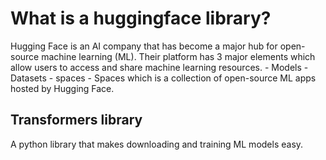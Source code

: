 # What is a huggingface library?

Hugging Face is an AI company that has become a major hub for open-source machine learning (ML). Their platform has 3 major elements which allow users to access and share machine learning resources.
    - Models
    - Datasets
    - spaces - Spaces which is a collection of open-source ML apps hosted by Hugging Face.

## Transformers library 
A python library that makes downloading and training ML models easy. 
